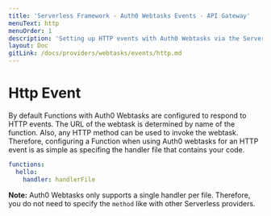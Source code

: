 ```yaml
---
title: 'Serverless Framework - Auth0 Webtasks Events - API Gateway'
menuText: http
menuOrder: 1
description: 'Setting up HTTP events with Auth0 Webtasks via the Serverless Framework'
layout: Doc
gitLink: /docs/providers/webtasks/events/http.md
---
```


# Http Event

By default Functions with Auth0 Webtasks are configured to respond to HTTP events. The URL of the webtask is determined by name of the function. Also, any HTTP method can be used to invoke the webtask. Therefore, configuring a Function when using Auth0 webtasks for an HTTP event is as simple as specifing the handler file that contains your code.

```yml
functions:
  hello:
    handler: handlerFile
```

**Note:** Auth0 Webtasks only supports a single handler per file. Therefore, you do not need to specify the `method` like with other Serverless providers.
